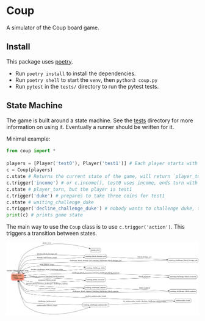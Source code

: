 # Coup

A simulator of the Coup board game. 

## Install
This package uses [poetry](https://python-poetry.org/). 
- Run `poetry install` to install the dependencies. 
- Run `poetry shell` to start the `venv`, then `python3 coup.py`
- Run `pytest` in the `tests/` directory to run the pytest tests. 


## State Machine
The game is built around a state machine. See the [tests](tests/) directory for more information on using it. Eventually a runner should be written for it. 

Minimal example:

```python
from coup import *

players = [Player('test0'), Player('test1')] # Each player starts with 2 coins and 2 influence
c = Coup(players)
c.state # Returns the current state of the game, will return `player_turn`
c.trigger('income') # or c.income(), test0 uses income, ends turn with 3 coins
c.state # player_turn, but the player is test1
c.trigger('duke') # prepares to take three coins for test1
c.state # waiting_challenge_duke
c.trigger('decline_challenge_duke') # nobody wants to challenge duke, test1 has 5 coins and ends the turn.
print(c) # prints game state
```

The main way to use the `Coup` class is to use `c.trigger('action')`. This triggers a transition between states. 

![diagram](tests/coup.png)
